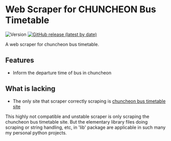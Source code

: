 # Web Scraper for CHUNCHEON Bus Timetable

![Version](https://img.shields.io/github/languages/code-size/altair823/ChuncheonBus)
[![GitHub release (latest by date)](https://img.shields.io/github/v/release/altair823/ChuncheonBus)]()

A web scraper for chuncheon bus timetable.

## Features
 - Inform the departure time of bus in chuncheon

## What is lacking
 - The only site that scraper correctly scraping is [chuncheon bus timetable site](http://www.chuncheon-pti.kr/index.php?mp=p2_4_1)

This highly not compatible and unstable scraper is only scraping the chuncheon bus timetable site. 
But the elementary library files doing scraping or string handling, etc, in 'lib' package are applicable in such many my personal python projects. 
